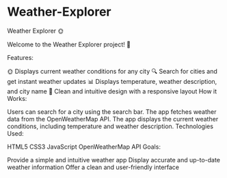 # Weather-Explorer

Weather Explorer 🌞

Welcome to the Weather Explorer project! 🌈

Features:

🌞 Displays current weather conditions for any city
🔍 Search for cities and get instant weather updates
📊 Displays temperature, weather description, and city name
🎨 Clean and intuitive design with a responsive layout
How it Works:

Users can search for a city using the search bar.
The app fetches weather data from the OpenWeatherMap API.
The app displays the current weather conditions, including temperature and weather description.
Technologies Used:

HTML5
CSS3
JavaScript
OpenWeatherMap API
Goals:

Provide a simple and intuitive weather app
Display accurate and up-to-date weather information
Offer a clean and user-friendly interface
